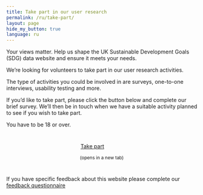 ```yaml
---
title: Take part in our user research
permalink: /ru/take-part/
layout: page
hide_my_button: true
language: ru
---
```


Your views matter. Help us shape the UK Sustainable Development Goals (SDG) data website and ensure it meets your needs.

We’re looking for volunteers to take part in our user research activities.

The type of activities you could be involved in are surveys, one-to-one interviews, usability testing and more.

If you’d like to take part, please click the button below and complete our brief survey. We’ll then be in touch when we have a suitable activity planned to see if you wish to take part. 

You have to be 18 or over.

<a class="btn btn-primary btn-download" href="https://www.surveymonkey.co.uk/r/SDG-take-part" target="_blank" style="display: block; margin-left: auto; margin-right: auto; width: 8em; margin-bottom: inherit; margin-top: 40px;">Take part</a>
<p style="text-align: center; font-size: 12px; margin-bottom: 40px;">(opens in a new tab)</p>

If you have specific feedback about this website please complete our [feedback questionnaire](https://www.surveymonkey.co.uk/r/SDGfeedback)
